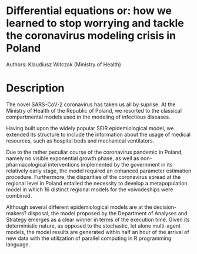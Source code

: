 # Differential equations or: how we learned to stop worrying and tackle the coronavirus modeling crisis in Poland

Authors: Klaudiusz Witczak (Ministry of Health) 

# Description 

The novel SARS-CoV-2 coronavirus has taken us all by suprise. At the Ministry of Health of the Republic of Poland, we resorted to the classical compartmental models used in the modeling of infectious diseases.

Having built upon the widely popular SEIR epidemiological model, we extended its structure to include the information about the usage of medical resources, such as hospital beds and mechanical ventilators.

Due to the rather peculiar course of the coronavirus pandemic in Poland, namely no visible exponential growth phase, as well as non-pharmacological interventions implemented by the government in its relatively early stage, the model required an enhanced parameter estimation procedure. Furthermore, the disparities of the coronavirus spread at the regional level in Poland entailed the necessity to develop a metapopulation model in which 16 distinct regional models for the voivodeships were combined.

Although several different epidemiological models are at the decision-makers? disposal, the model proposed by the Department of Analyses and Strategy emerges as a clear winner in terms of the execution time. Given its deterministic nature, as opposed to the stochastic, let alone multi-agent models, the model results are generated within half an hour of the arrival of new data with the utilization of parallel computing in R programming language.